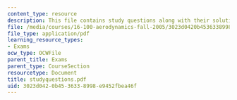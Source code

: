 ```yaml
---
content_type: resource
description: This file contains study questions along with their solutions.
file: /media/courses/16-100-aerodynamics-fall-2005/3023d0420b4536338998e9452fbea46f_studyquestions.pdf
file_type: application/pdf
learning_resource_types:
- Exams
ocw_type: OCWFile
parent_title: Exams
parent_type: CourseSection
resourcetype: Document
title: studyquestions.pdf
uid: 3023d042-0b45-3633-8998-e9452fbea46f
---
```

